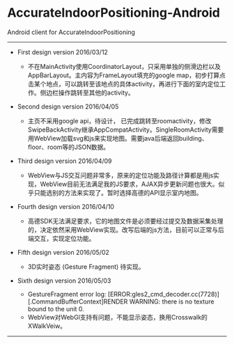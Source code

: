 # AccurateIndoorPositioning-Android
Android client for AccurateIndoorPositioning

---

* First design version 2016/03/12

	* 不在MainActivity使用CoordinatorLayout，只采用单独的侧滑边栏以及AppBarLayout。主内容为FrameLayout填充的google map，初步打算点击某个地点，可以跳转至该地点的具体activity，再进行下面的室内定位工作。侧边栏操作跳转至其他的activity。

* Second design version 2016/04/05
	* 主页不采用google api，待设计， 已完成跳转至roomactivity，修改SwipeBackActivity继承AppCompatActivity。SingleRoomActivity需要用WebView加载svg和js来实现地图。需要java后端返回building、floor、room等的JSON数据。

* Third design version 2016/04/09
	* WebView与JS交互问题非常多，原来的定位功能及路径计算都是用js实现，WebView目前无法满足我的JS要求，AJAX异步更新问题也很大。似乎只能选别的方法来实现了。暂时选择高德的API显示室内地图。

* Fourth design version 2016/04/10
	* 高德SDK无法满足要求，它的地图文件是必须要经过提交及数据采集处理的，决定依然采用WebView实现。改写后端的js方法，目前可以正常与后端交互，实现定位功能。

* Fifth design version 2016/05/02
	* 3D实时姿态 (Gesture Fragment) 待实现。

* Sixth design version 2016/05/03 
	* GestureFragment error log: [ERROR:gles2_cmd_decoder.cc(7728)] [.CommandBufferContext]RENDER WARNING: there is no texture bound to the unit 0.
	* WebView对WebGl支持有问题，不能显示姿态，换用Crosswalk的XWalkVeiw。

	
---